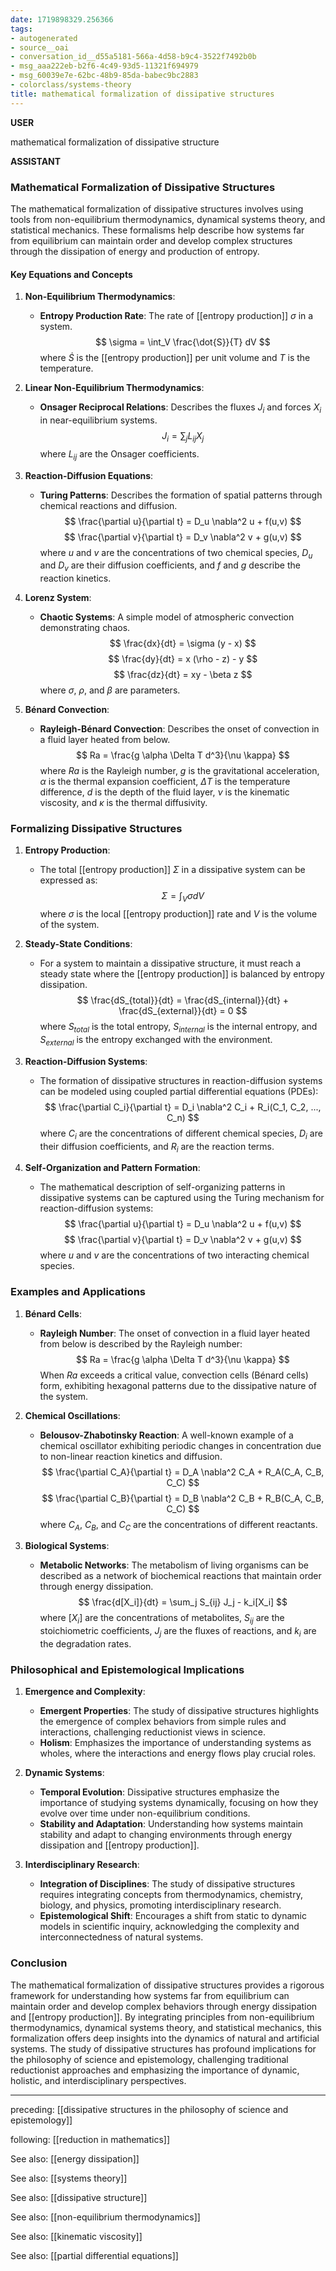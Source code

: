 ```yaml
---
date: 1719898329.256366
tags:
- autogenerated
- source__oai
- conversation_id__d55a5181-566a-4d58-b9c4-3522f7492b0b
- msg_aaa222eb-b2f6-4c49-93d5-11321f694979
- msg_60039e7e-62bc-48b9-85da-babec9bc2883
- colorclass/systems-theory
title: mathematical formalization of dissipative structures
---
```


**USER**

mathematical formalization of dissipative structure


**ASSISTANT**

### Mathematical Formalization of Dissipative Structures

The mathematical formalization of dissipative structures involves using tools from non-equilibrium thermodynamics, dynamical systems theory, and statistical mechanics. These formalisms help describe how systems far from equilibrium can maintain order and develop complex structures through the dissipation of energy and production of entropy.

#### Key Equations and Concepts

1. **Non-Equilibrium Thermodynamics**:
   - **Entropy Production Rate**: The rate of [[entropy production]] $\sigma$ in a system.
     $$
     \sigma = \int_V \frac{\dot{S}}{T} dV
     $$
     where $\dot{S}$ is the [[entropy production]] per unit volume and $T$ is the temperature.

2. **Linear Non-Equilibrium Thermodynamics**:
   - **Onsager Reciprocal Relations**: Describes the fluxes $J_i$ and forces $X_i$ in near-equilibrium systems.
     $$
     J_i = \sum_j L_{ij} X_j
     $$
     where $L_{ij}$ are the Onsager coefficients.

3. **Reaction-Diffusion Equations**:
   - **Turing Patterns**: Describes the formation of spatial patterns through chemical reactions and diffusion.
     $$
     \frac{\partial u}{\partial t} = D_u \nabla^2 u + f(u,v)
     $$
     $$
     \frac{\partial v}{\partial t} = D_v \nabla^2 v + g(u,v)
     $$
     where $u$ and $v$ are the concentrations of two chemical species, $D_u$ and $D_v$ are their diffusion coefficients, and $f$ and $g$ describe the reaction kinetics.

4. **Lorenz System**:
   - **Chaotic Systems**: A simple model of atmospheric convection demonstrating chaos.
     $$
     \frac{dx}{dt} = \sigma (y - x)
     $$
     $$
     \frac{dy}{dt} = x (\rho - z) - y
     $$
     $$
     \frac{dz}{dt} = xy - \beta z
     $$
     where $\sigma$, $\rho$, and $\beta$ are parameters.

5. **Bénard Convection**:
   - **Rayleigh-Bénard Convection**: Describes the onset of convection in a fluid layer heated from below.
     $$
     Ra = \frac{g \alpha \Delta T d^3}{\nu \kappa}
     $$
     where $Ra$ is the Rayleigh number, $g$ is the gravitational acceleration, $\alpha$ is the thermal expansion coefficient, $\Delta T$ is the temperature difference, $d$ is the depth of the fluid layer, $\nu$ is the kinematic viscosity, and $\kappa$ is the thermal diffusivity.

### Formalizing Dissipative Structures

1. **Entropy Production**:
   - The total [[entropy production]] $\Sigma$ in a dissipative system can be expressed as:
     $$
     \Sigma = \int_V \sigma dV
     $$
     where $\sigma$ is the local [[entropy production]] rate and $V$ is the volume of the system.

2. **Steady-State Conditions**:
   - For a system to maintain a dissipative structure, it must reach a steady state where the [[entropy production]] is balanced by entropy dissipation.
     $$
     \frac{dS_{total}}{dt} = \frac{dS_{internal}}{dt} + \frac{dS_{external}}{dt} = 0
     $$
     where $S_{total}$ is the total entropy, $S_{internal}$ is the internal entropy, and $S_{external}$ is the entropy exchanged with the environment.

3. **Reaction-Diffusion Systems**:
   - The formation of dissipative structures in reaction-diffusion systems can be modeled using coupled partial differential equations (PDEs):
     $$
     \frac{\partial C_i}{\partial t} = D_i \nabla^2 C_i + R_i(C_1, C_2, ..., C_n)
     $$
     where $C_i$ are the concentrations of different chemical species, $D_i$ are their diffusion coefficients, and $R_i$ are the reaction terms.

4. **Self-Organization and Pattern Formation**:
   - The mathematical description of self-organizing patterns in dissipative systems can be captured using the Turing mechanism for reaction-diffusion systems:
     $$
     \frac{\partial u}{\partial t} = D_u \nabla^2 u + f(u,v)
     $$
     $$
     \frac{\partial v}{\partial t} = D_v \nabla^2 v + g(u,v)
     $$
     where $u$ and $v$ are the concentrations of two interacting chemical species.

### Examples and Applications

1. **Bénard Cells**:
   - **Rayleigh Number**: The onset of convection in a fluid layer heated from below is described by the Rayleigh number:
     $$
     Ra = \frac{g \alpha \Delta T d^3}{\nu \kappa}
     $$
     When $Ra$ exceeds a critical value, convection cells (Bénard cells) form, exhibiting hexagonal patterns due to the dissipative nature of the system.

2. **Chemical Oscillations**:
   - **Belousov-Zhabotinsky Reaction**: A well-known example of a chemical oscillator exhibiting periodic changes in concentration due to non-linear reaction kinetics and diffusion.
     $$
     \frac{\partial C_A}{\partial t} = D_A \nabla^2 C_A + R_A(C_A, C_B, C_C)
     $$
     $$
     \frac{\partial C_B}{\partial t} = D_B \nabla^2 C_B + R_B(C_A, C_B, C_C)
     $$
     where $C_A$, $C_B$, and $C_C$ are the concentrations of different reactants.

3. **Biological Systems**:
   - **Metabolic Networks**: The metabolism of living organisms can be described as a network of biochemical reactions that maintain order through energy dissipation.
     $$
     \frac{d[X_i]}{dt} = \sum_j S_{ij} J_j - k_i[X_i]
     $$
     where $[X_i]$ are the concentrations of metabolites, $S_{ij}$ are the stoichiometric coefficients, $J_j$ are the fluxes of reactions, and $k_i$ are the degradation rates.

### Philosophical and Epistemological Implications

1. **Emergence and Complexity**:
   - **Emergent Properties**: The study of dissipative structures highlights the emergence of complex behaviors from simple rules and interactions, challenging reductionist views in science.
   - **Holism**: Emphasizes the importance of understanding systems as wholes, where the interactions and energy flows play crucial roles.

2. **Dynamic Systems**:
   - **Temporal Evolution**: Dissipative structures emphasize the importance of studying systems dynamically, focusing on how they evolve over time under non-equilibrium conditions.
   - **Stability and Adaptation**: Understanding how systems maintain stability and adapt to changing environments through energy dissipation and [[entropy production]].

3. **Interdisciplinary Research**:
   - **Integration of Disciplines**: The study of dissipative structures requires integrating concepts from thermodynamics, chemistry, biology, and physics, promoting interdisciplinary research.
   - **Epistemological Shift**: Encourages a shift from static to dynamic models in scientific inquiry, acknowledging the complexity and interconnectedness of natural systems.

### Conclusion

The mathematical formalization of dissipative structures provides a rigorous framework for understanding how systems far from equilibrium can maintain order and develop complex behaviors through energy dissipation and [[entropy production]]. By integrating principles from non-equilibrium thermodynamics, dynamical systems theory, and statistical mechanics, this formalization offers deep insights into the dynamics of natural and artificial systems. The study of dissipative structures has profound implications for the philosophy of science and epistemology, challenging traditional reductionist approaches and emphasizing the importance of dynamic, holistic, and interdisciplinary perspectives.


---

preceding: [[dissipative structures in the philosophy of science and epistemology]]  


following: [[reduction in mathematics]]

See also: [[energy dissipation]]


See also: [[systems theory]]


See also: [[dissipative structure]]


See also: [[non-equilibrium thermodynamics]]


See also: [[kinematic viscosity]]


See also: [[partial differential equations]]